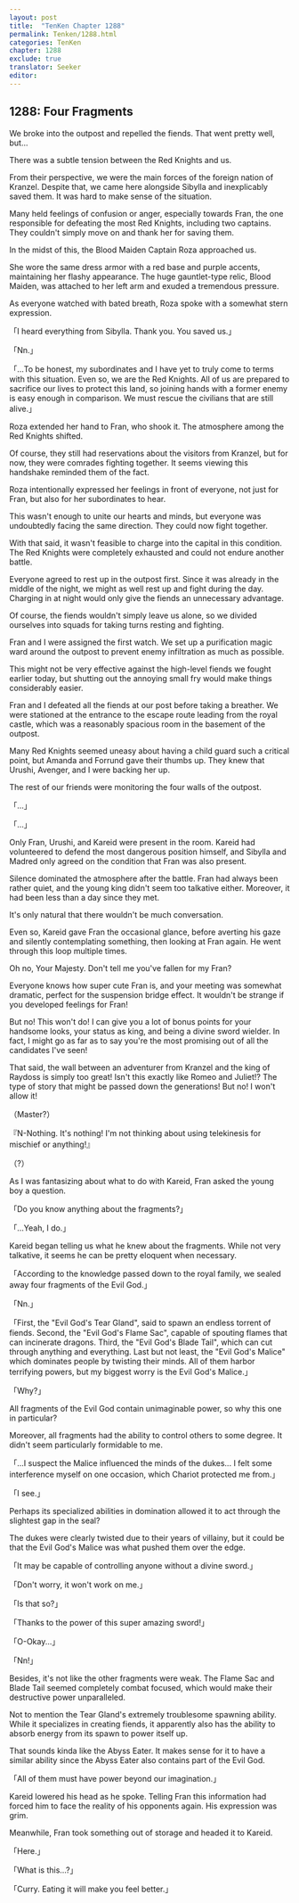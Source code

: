 ```yaml
---
layout: post
title:  "TenKen Chapter 1288"
permalink: Tenken/1288.html
categories: TenKen
chapter: 1288
exclude: true
translator: Seeker
editor: 
---
```

<h2>1288: Four Fragments</h2>

We broke into the outpost and repelled the fiends. That went pretty well, but...

There was a subtle tension between the Red Knights and us.

From their perspective, we were the main forces of the foreign nation of Kranzel. Despite that, we came here alongside Sibylla and inexplicably saved them. It was hard to make sense of the situation.

Many held feelings of confusion or anger, especially towards Fran, the one responsible for defeating the most Red Knights, including two captains. They couldn't simply move on and thank her for saving them.

In the midst of this, the Blood Maiden Captain Roza approached us.

She wore the same dress armor with a red base and purple accents, maintaining her flashy appearance. The huge gauntlet-type relic, Blood Maiden, was attached to her left arm and exuded a tremendous pressure.

As everyone watched with bated breath, Roza spoke with a somewhat stern expression.

「I heard everything from Sibylla. Thank you. You saved us.」

「Nn.」

「...To be honest, my subordinates and I have yet to truly come to terms with this situation. Even so, we are the Red Knights. All of us are prepared to sacrifice our lives to protect this land, so joining hands with a former enemy is easy enough in comparison. We must rescue the civilians that are still alive.」

Roza extended her hand to Fran, who shook it. The atmosphere among the Red Knights shifted.

Of course, they still had reservations about the visitors from Kranzel, but for now, they were comrades fighting together. It seems viewing this handshake reminded them of the fact.

Roza intentionally expressed her feelings in front of everyone, not just for Fran, but also for her subordinates to hear.

This wasn't enough to unite our hearts and minds, but everyone was undoubtedly facing the same direction. They could now fight together.

With that said, it wasn't feasible to charge into the capital in this condition. The Red Knights were completely exhausted and could not endure another battle.

Everyone agreed to rest up in the outpost first. Since it was already in the middle of the night, we might as well rest up and fight during the day. Charging in at night would only give the fiends an unnecessary advantage.

Of course, the fiends wouldn't simply leave us alone, so we divided ourselves into squads for taking turns resting and fighting.

Fran and I were assigned the first watch. We set up a purification magic ward around the outpost to prevent enemy infiltration as much as possible.

This might not be very effective against the high-level fiends we fought earlier today, but shutting out the annoying small fry would make things considerably easier.

Fran and I defeated all the fiends at our post before taking a breather. We were stationed at the entrance to the escape route leading from the royal castle, which was a reasonably spacious room in the basement of the outpost.

Many Red Knights seemed uneasy about having a child guard such a critical point, but Amanda and Forrund gave their thumbs up. They knew that Urushi, Avenger, and I were backing her up.

The rest of our friends were monitoring the four walls of the outpost.

「...」

「...」

Only Fran, Urushi, and Kareid were present in the room. Kareid had volunteered to defend the most dangerous position himself, and Sibylla and Madred only agreed on the condition that Fran was also present.

Silence dominated the atmosphere after the battle. Fran had always been rather quiet, and the young king didn't seem too talkative either. Moreover, it had been less than a day since they met.

It's only natural that there wouldn't be much conversation.

Even so, Kareid gave Fran the occasional glance, before averting his gaze and silently contemplating something, then looking at Fran again. He went through this loop multiple times.

Oh no, Your Majesty. Don't tell me you've fallen for my Fran?

Everyone knows how super cute Fran is, and your meeting was somewhat dramatic, perfect for the suspension bridge effect. It wouldn't be strange if you developed feelings for Fran!

But no! This won't do! I can give you a lot of bonus points for your handsome looks, your status as king, and being a divine sword wielder. In fact, I might go as far as to say you're the most promising out of all the candidates I've seen!

That said, the wall between an adventurer from Kranzel and the king of Raydoss is simply too great! Isn't this exactly like Romeo and Juliet!? The type of story that might be passed down the generations! But no! I won't allow it!

（Master?）

『N-Nothing. It's nothing! I'm not thinking about using telekinesis for mischief or anything!』

（?）

As I was fantasizing about what to do with Kareid, Fran asked the young boy a question.

「Do you know anything about the fragments?」

「...Yeah, I do.」

Kareid began telling us what he knew about the fragments. While not very talkative, it seems he can be pretty eloquent when necessary.

「According to the knowledge passed down to the royal family, we sealed away four fragments of the Evil God.」

「Nn.」

「First, the "Evil God's Tear Gland", said to spawn an endless torrent of fiends. Second, the "Evil God's Flame Sac", capable of spouting flames that can incinerate dragons. Third, the "Evil God's Blade Tail", which can cut through anything and everything. Last but not least, the "Evil God's Malice" which dominates people by twisting their minds. All of them harbor terrifying powers, but my biggest worry is the Evil God's Malice.」

「Why?」

All fragments of the Evil God contain unimaginable power, so why this one in particular?

Moreover, all fragments had the ability to control others to some degree. It didn't seem particularly formidable to me.

「...I suspect the Malice influenced the minds of the dukes... I felt some interference myself on one occasion, which Chariot protected me from.」

「I see.」

Perhaps its specialized abilities in domination allowed it to act through the slightest gap in the seal?

The dukes were clearly twisted due to their years of villainy, but it could be that the Evil God's Malice was what pushed them over the edge.

「It may be capable of controlling anyone without a divine sword.」

「Don't worry, it won't work on me.」

「Is that so?」

「Thanks to the power of this super amazing sword!」

「O-Okay...」

「Nn!」

Besides, it's not like the other fragments were weak. The Flame Sac and Blade Tail seemed completely combat focused, which would make their destructive power unparalleled.

Not to mention the Tear Gland's extremely troublesome spawning ability. While it specializes in creating fiends, it apparently also has the ability to absorb energy from its spawn to power itself up.

That sounds kinda like the Abyss Eater. It makes sense for it to have a similar ability since the Abyss Eater also contains part of the Evil God.

「All of them must have power beyond our imagination.」

Kareid lowered his head as he spoke. Telling Fran this information had forced him to face the reality of his opponents again. His expression was grim.

Meanwhile, Fran took something out of storage and headed it to Kareid.

「Here.」

「What is this...?」

「Curry. Eating it will make you feel better.」



